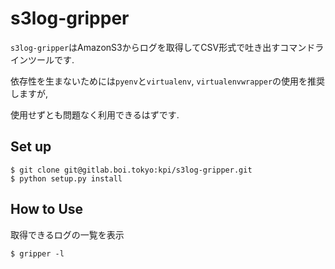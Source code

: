 # s3log-gripper

`s3log-gripper`はAmazonS3からログを取得してCSV形式で吐き出すコマンドラインツールです.

依存性を生まないためには`pyenv`と`virtualenv`, `virtualenvwrapper`の使用を推奨しますが,

使用せずとも問題なく利用できるはずです.

## Set up

```
$ git clone git@gitlab.boi.tokyo:kpi/s3log-gripper.git
$ python setup.py install
```

## How to Use

取得できるログの一覧を表示

```
$ gripper -l
```
